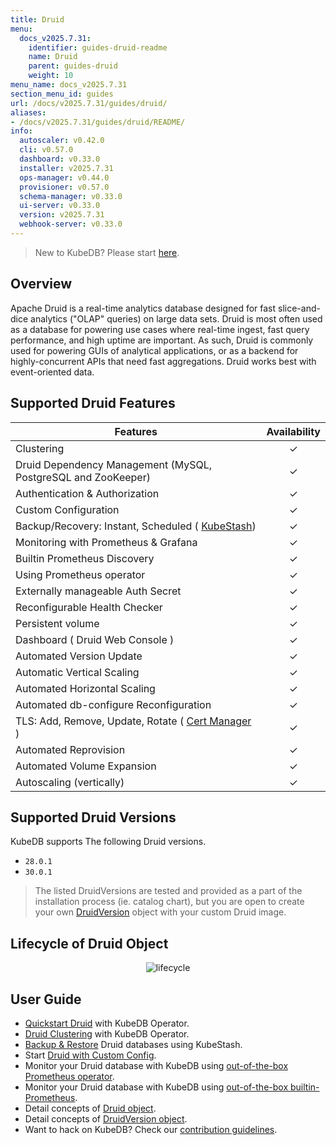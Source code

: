 ```yaml
---
title: Druid
menu:
  docs_v2025.7.31:
    identifier: guides-druid-readme
    name: Druid
    parent: guides-druid
    weight: 10
menu_name: docs_v2025.7.31
section_menu_id: guides
url: /docs/v2025.7.31/guides/druid/
aliases:
- /docs/v2025.7.31/guides/druid/README/
info:
  autoscaler: v0.42.0
  cli: v0.57.0
  dashboard: v0.33.0
  installer: v2025.7.31
  ops-manager: v0.44.0
  provisioner: v0.57.0
  schema-manager: v0.33.0
  ui-server: v0.33.0
  version: v2025.7.31
  webhook-server: v0.33.0
---
```


> New to KubeDB? Please start [here](/docs/v2025.7.31/README).

## Overview

Apache Druid is a real-time analytics database designed for fast slice-and-dice analytics ("OLAP" queries) on large data sets. Druid is most often used as a database for powering use cases where real-time ingest, fast query performance, and high uptime are important. As such, Druid is commonly used for powering GUIs of analytical applications, or as a backend for highly-concurrent APIs that need fast aggregations. Druid works best with event-oriented data.

## Supported Druid Features


| Features                                                                           | Availability |
|------------------------------------------------------------------------------------|:-----:|
| Clustering                                                                         |   &#10003; |
| Druid Dependency Management (MySQL, PostgreSQL and ZooKeeper)                      |   &#10003; |
| Authentication & Authorization                                                     |   &#10003; |
| Custom Configuration                                                               |   &#10003; |
| Backup/Recovery: Instant, Scheduled ( [KubeStash](https://kubestash.com/))         |   &#10003; |
| Monitoring with Prometheus & Grafana                                               |   &#10003; |
| Builtin Prometheus Discovery                                                       |   &#10003; |
| Using Prometheus operator                                                          |   &#10003; |
| Externally manageable Auth Secret                                                  |   &#10003; |
| Reconfigurable Health Checker                                                      |   &#10003; |
| Persistent volume                                                                  |   &#10003; | 
| Dashboard ( Druid Web Console )                                                    |   &#10003; |
| Automated Version Update                                                           |  &#10003;  |
| Automatic Vertical Scaling                                                         |  &#10003;  |
| Automated Horizontal Scaling                                                       |  &#10003;  |
| Automated db-configure Reconfiguration                                             |  &#10003;  |
| TLS: Add, Remove, Update, Rotate ( [Cert Manager](https://cert-manager.io/docs/) ) |  &#10003;  |
| Automated Reprovision                                                              |  &#10003;  |
| Automated Volume Expansion                                                         |  &#10003;  |
| Autoscaling (vertically)                                                           |  &#10003;  |

## Supported Druid Versions

KubeDB supports The following Druid versions.
- `28.0.1`
- `30.0.1`

> The listed DruidVersions are tested and provided as a part of the installation process (ie. catalog chart), but you are open to create your own [DruidVersion](/docs/v2025.7.31/guides/druid/concepts/druidversion) object with your custom Druid image.

## Lifecycle of Druid Object

<!---
ref : https://cacoo.com/diagrams/bbB63L6KRIbPLl95/9A5B0
--->

<p align="center">
<img alt="lifecycle"  src="/docs/v2025.7.31/images/druid/Druid-CRD-Lifecycle.png">
</p>

## User Guide 
- [Quickstart Druid](/docs/v2025.7.31/guides/druid/quickstart/guide/) with KubeDB Operator.
- [Druid Clustering](/docs/v2025.7.31/guides/druid/clustering/overview/) with KubeDB Operator.
- [Backup & Restore](/docs/v2025.7.31/guides/druid/backup/overview/) Druid databases using KubeStash.
- Start [Druid with Custom Config](/docs/v2025.7.31/guides/druid/configuration/_index).
- Monitor your Druid database with KubeDB using [out-of-the-box Prometheus operator](/docs/v2025.7.31/guides/druid/monitoring/using-prometheus-operator).
- Monitor your Druid database with KubeDB using [out-of-the-box builtin-Prometheus](/docs/v2025.7.31/guides/druid/monitoring/using-builtin-prometheus).
- Detail concepts of [Druid object](/docs/v2025.7.31/guides/druid/concepts/druid).
- Detail concepts of [DruidVersion object](/docs/v2025.7.31/guides/druid/concepts/druidversion).
- Want to hack on KubeDB? Check our [contribution guidelines](/docs/v2025.7.31/CONTRIBUTING).
